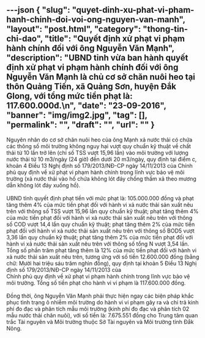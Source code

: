 ---json
{
    "slug": "quyet-dinh-xu-phat-vi-pham-hanh-chinh-doi-voi-ong-nguyen-van-manh",
    "layout": "post.html",
    "category": "thong-tin-chi-dao",
    "title": "Quyết định xử phạt vi phạm hành chính đối với ông Nguyễn Văn Mạnh",
    "description": "UBND tỉnh vừa ban hành quyết định xử phạt vi phạm hành chính đối với ông Nguyễn Văn Mạnh là chủ cơ sở chăn nuôi heo tại thôn Quảng Tiến, xã Quảng Sơn, huyện Đắk Glong, với tổng mức tiền phạt là: 117.600.000đ.\n",
    "date": "23-09-2016",
    "banner": "img/img2.jpg",
    "tag": [],
    "permalink": "",
    "draft": "",
    "url": ""
}
---
<div>Nguyên nhân do cơ sở chăn nuôi heo của ông Mạnh xả nước thải có chứa các thông số môi trường không nguy hại vượt quy chuẩn kỹ thuật về chất thải từ 10 lần trở lên (chỉ số TSS vượt 15,96 lần) vào môi trường với lượng nước thải từ 10 m3/ngày (24 giờ) đến dưới 20 m3/ngày, quy định tại điểm c, khoản 4 Điều 13 Nghị định số 179/2013/NĐ-CP ngày 14/11/2013 của Chính phủ quy định về xử phạt vi phạm hành chính trong lĩnh vực bảo vệ môi trường (xả nước thải vào hố chứa không lót đáy chống thấm xả theo mương dẫn không lót đáy xuống hồ).</div><div><br></div><div>UBND tỉnh quyết định phạt tiền với mức phạt là: 105.000.000 đồng và phạt tăng thêm 4% của mức tiền phạt đối với hành vi xả nước thải sản xuất nêu trên với thông số TSS vượt 15,96 lần quy chuẩn kỹ thuật; phạt tăng thêm 4% của mức tiền phạt đối với hành vi xả nước thải sản xuất nêu trên với thông số COD vượt 14,4 lần quy chuẩn kỹ thuật; phạt tăng thêm 2% của mức tiền phạt đối với hành vi xả nước thải sản xuất nêu trên với thông số BOD5 vượt 3,36 lần quy chuẩn kỹ thuật; phạt tăng thêm 2% của mức tiền phạt đối với hành vi xả nước thải sản xuất nêu trên với thông số tổng N vượt 3,54 lần. Tổng số phần trăm phạt tăng thêm là 12% của mức tiền phạt đối với hành vi xả nước thải sản xuất nêu trên, tương ứng với số tiền 12.600.000 đồng (bằng chữ: Mười hai triệu sáu trăm nghìn đồng), quy định tại khoản 5 Điều 13 Nghị định số 179/2013/NĐ-CP ngày 14/11/2013 của </div><div>Chính phủ quy định về xử phạt vi phạm hành chính trong lĩnh vực bảo vệ môi trường. Tổng số tiền phạt cho hành vi vi phạm là 117.600.000 đồng.</div><div><br></div><div>Đồng thời, ông Nguyễn Văn Mạnh phải thực hiện ngay các biện pháp khắc phục tình trạng ô nhiễm môi trường do hành vi vi phạm gây ra và chi trả kinh phí đo đạc và phân tích mẫu môi trường (kinh phí đo đạc và phân tích 02 mẫu nước thải chăn nuôi), với số tiền là: 7.675.551 đồng cho Trung tâm quan trắc Tài nguyên và Môi trường thuộc Sở Tài nguyên và Môi trường tỉnh Đắk Nông.</div>